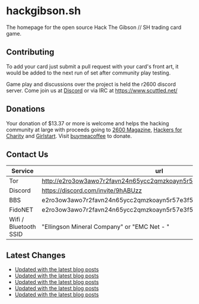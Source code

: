 # hackgibson.sh
The homepage for the open source Hack The Gibson // SH trading card game.


## Contributing

To add your card just submit a pull request with your card's front art, it would be added to the next run of set after community play testing.

Game play and discussions over the project is held the r2600 discord server. Come join us at [Discord](https://discord.com/invite/9hABUzz) or via IRC at https://www.scuttled.net/


## Donations

Your donation of $13.37 or more is welcome and helps the hacking community at large with proceeds going to [2600 Magazine](https://2600.com/), [Hackers for Charity](https://hackersforcharity.org) and [Girlstart](https://girlstart.org).  Visit [buymeacoffee](https://www.buymeacoffee.com/hackgibson.sh) to donate.


## Contact Us

Service | url
-|-
Tor | http://e2ro3ow3awo7r2favn24n65ycc2qmzkoayn5r57e3f56nvjwdcgg32ad.onion
Discord | https://discord.com/invite/9hABUzz
BBS | e2ro3ow3awo7r2favn24n65ycc2qmzkoayn5r57e3f56nvjwdcgg32ad.onion:23
FidoNET | e2ro3ow3awo7r2favn24n65ycc2qmzkoayn5r57e3f56nvjwdcgg32ad.onion:24554
Wifi / Bluetooth SSID | "Ellingson Mineral Company" or "EMC Net - <fidonet address>"

## Latest Changes
<!-- BLOG-POST-LIST:START -->
- [Updated with the latest blog posts](https://github.com/DFW2600/hackgibson.sh/commit/1cfae55157a837f00788c704c00a5f59f13869e9)
- [Updated with the latest blog posts](https://github.com/DFW2600/hackgibson.sh/commit/714145ce068e253beacb86c29dbac3d76d6ed6b0)
- [Updated with the latest blog posts](https://github.com/DFW2600/hackgibson.sh/commit/b9494b9eb46efa0c709dfc9e1b7305c82924bd2b)
- [Updated with the latest blog posts](https://github.com/DFW2600/hackgibson.sh/commit/aea2d0c821b736b99f655cbb92af4ffdce00f7c7)
- [Updated with the latest blog posts](https://github.com/DFW2600/hackgibson.sh/commit/73aa713363175a9fb8ba52240fd58296bf4a3907)
<!-- BLOG-POST-LIST:END -->
